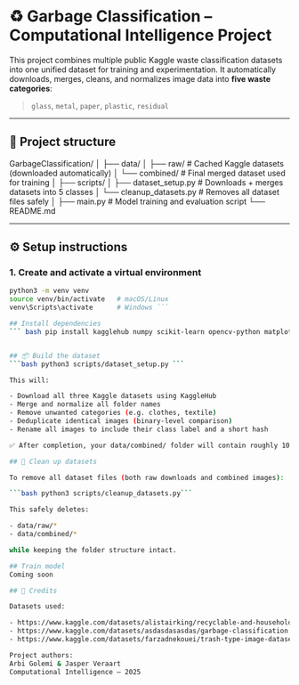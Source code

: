 # ♻️ Garbage Classification – Computational Intelligence Project

This project combines multiple public Kaggle waste classification datasets into one unified dataset for training and experimentation.
It automatically downloads, merges, cleans, and normalizes image data into **five waste categories**:

> `glass`, `metal`, `paper`, `plastic`, `residual`

---

## 📂 Project structure

GarbageClassification/
│
├── data/
│ ├── raw/ # Cached Kaggle datasets (downloaded automatically)
│ └── combined/ # Final merged dataset used for training
│
├── scripts/
│ ├── dataset_setup.py # Downloads + merges datasets into 5 classes
│ └── cleanup_datasets.py # Removes all dataset files safely
│
├── main.py # Model training and evaluation script
└── README.md


---

## ⚙️ Setup instructions

### 1. Create and activate a virtual environment
```bash
python3 -m venv venv
source venv/bin/activate   # macOS/Linux
venv\Scripts\activate      # Windows ```

## Install dependencies
``` bash pip install kagglehub numpy scikit-learn opencv-python matplotlib seaborn ```


## 📦 Build the dataset
```bash python3 scripts/dataset_setup.py ```

This will:

- Download all three Kaggle datasets using KaggleHub
- Merge and normalize all folder names
- Remove unwanted categories (e.g. clothes, textile)
- Deduplicate identical images (binary-level comparison)
- Rename all images to include their class label and a short hash

✅ After completion, your data/combined/ folder will contain roughly 10,000 unique images organized by class.

## 🧹 Clean up datasets

To remove all dataset files (both raw downloads and combined images):

```bash python3 scripts/cleanup_datasets.py```

This safely deletes:

- data/raw/*
- data/combined/*

while keeping the folder structure intact.

## Train model
Coming soon

## 🙌 Credits

Datasets used:

- https://www.kaggle.com/datasets/alistairking/recyclable-and-household-waste-classification
- https://www.kaggle.com/datasets/asdasdasasdas/garbage-classification
- https://www.kaggle.com/datasets/farzadnekouei/trash-type-image-dataset

Project authors:
Arbi Golemi & Jasper Veraart
Computational Intelligence – 2025
